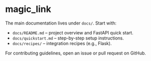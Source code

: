 # magic_link

The main documentation lives under `docs/`. Start with:

- `docs/README.md` – project overview and FastAPI quick start.
- `docs/quickstart.md` – step-by-step setup instructions.
- `docs/recipes/` – integration recipes (e.g., Flask).

For contributing guidelines, open an issue or pull request on GitHub.
